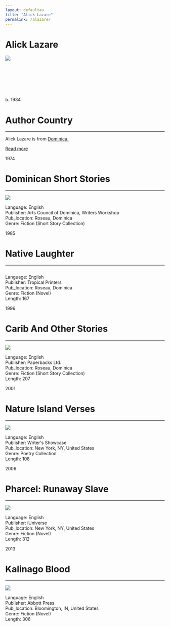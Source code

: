 ```yaml
---
layout: defaultau
title: "Alick Lazare"
permalink: /alazare/
---
```

<!-- partial:index.partial.html -->
<div class="content">
    <h1>Alick Lazare</h1>
    <div class="quote">
        <div><img src="https://scontent-sju1-1.xx.fbcdn.net/v/t31.18172-8/1396945_1430587837156147_930008041_o.jpg?_nc_cat=106&ccb=1-7&_nc_sid=09cbfe&_nc_ohc=FU-G25S9LpAAX82IqoQ&_nc_oc=AQn2ADhnbVPTqjFwPBowgjLaKl7TUHdYHaKqyHAGMyV1sbIwj_eDfAqqAHVj5Hu2EFE&_nc_ht=scontent-sju1-1.xx&oh=00_AfDuejc2vRneKe6_FBJyhWUO77oaNLKgHZ25JLNjXzD9PQ&oe=63AF1977" class="logo"></div>
    </div>
    <div class="timeline">
        <div style="padding-bottom:100px;"></div>
        <div class="block">
            <div class="date right"><p class="right">b. 1934</p></div>
            <div class="dot"></div>
            <div class="left first">
            <div class="author_country">
                <h1>Author Country</h1><hr>
          <div class="aclocation">  <p>Alick Lazare is from <a href="{{ site.baseurl }}/10">Dominica.</a></p></div>
                <div class="acreadmore"><a href="#" target="_blank">Read more</a></div>
            </div>
            </div>
        </div>
        <div class="block">
            <div class="date left"><p class="left">1974</p></div>
            <div class="dot"></div>
            <div class="right hide">
                <h1>Dominican Short Stories</h1><hr>
                <p><img src="IMAGE LINK"></p>
                <p>
                Language: English<br/>
                Publisher: Arts Council of Dominica, Writers Workshop<br/>
                Pub_location: Roseau, Dominica<br/>
                Genre: Fiction (Short Story Collection)<br/>
                </p>
            </div>
        </div>
       <div class="block">
            <div class="date right"><p class="right">1985</p></div>
            <div class="dot"></div>
            <div class="left hide">
                <h1>Native Laughter</h1><hr>
                <p><img src=""></p>
                <p>
                Language: English<br/>
                Publisher: Tropical Printers<br/>
                Pub_location: Roseau, Dominica<br/>
                Genre: Fiction (Novel)<br/>
                Length: 167<br/>                   </p>
            </div>
        </div>
       <div class="block">
            <div class="date left"><p class="left">1996</p></div>
            <div class="dot"></div>
            <div class="right hide">
                <h1>Carib And Other Stories</h1><hr>
                <p><img src="https://m.media-amazon.com/images/I/51yUGdaacLL._SY291_BO1,204,203,200_QL40_FMwebp_.jpg"></p>
                <p>
                Language: English<br/>
                Publisher: Paperbacks Ltd.<br/>
                Pub_location: Roseau, Dominica<br/>
                Genre: Fiction (Short Story Collection)<br/>
                Length: 207<br/>                   </p>
            </div>
        </div>
       <div class="block">
            <div class="date right"><p class="right">2001</p></div>
            <div class="dot"></div>
            <div class="left hide">
                <h1>Nature Island Verses</h1><hr>
                <p><img src="https://scontent-sju1-1.xx.fbcdn.net/v/t1.18169-9/11781897_1647173385497590_5923832056623861579_n.png?_nc_cat=110&ccb=1-7&_nc_sid=730e14&_nc_ohc=Vrz2qWlptMYAX81MFvh&_nc_oc=AQnssTlzZGPiENl96TGjOdatE1eHSTFS_pvfhcOt4IC_Y_yFtoRRHy7DG_L5wySgIHk&_nc_ht=scontent-sju1-1.xx&oh=00_AfBNQgF_7oEryvcSXLYCtYm2-WppOc99-70qbvTADY2IiA&oe=63AF1252"></p>
                <p>
                Language: English<br/>
                Publisher: Writer's Showcase<br/>
                Pub_location: New York, NY, United States<br/>
                Genre: Poetry Collection<br/>
                Length: 108<br/>                   </p>
            </div>
        </div>
<div class="block">
            <div class="date left"><p class="left">2006</p></div>
            <div class="dot"></div>
            <div class="right hide">
                <h1>Pharcel: Runaway Slave</h1><hr>
                <p><img src="https://scontent-sju1-1.xx.fbcdn.net/v/t1.18169-9/11800144_1647173312164264_888016772055172571_n.png?_nc_cat=101&ccb=1-7&_nc_sid=730e14&_nc_ohc=BvKfxpAIk7EAX_lnu0A&_nc_ht=scontent-sju1-1.xx&oh=00_AfBTknYWjS-DSgqnbS2hYYGuwmRAC_UUvjLuhwSzS7PDNA&oe=63AF3518"></p>
                <p>
                Language: English<br/>
                Publisher: iUniverse<br/>
                Pub_location: New York, NY, United States<br/>
                Genre: Fiction (Novel)<br/>
                Length: 312<br/>                   </p>
            </div>
        </div>
       <div class="block">
            <div class="date right"><p class="right">2013</p></div>
            <div class="dot"></div>
            <div class="left hide">
                <h1>Kalinago Blood</h1><hr>
                <p><img src="https://scontent-sju1-1.xx.fbcdn.net/v/t1.18169-9/11081366_1602804419934487_420709274490424056_n.png?_nc_cat=108&ccb=1-7&_nc_sid=730e14&_nc_ohc=cuF6mZq-Hv0AX-_ITEI&_nc_ht=scontent-sju1-1.xx&oh=00_AfBpUoS4m60TR8Pia8irnrtQK9WbwNxLcsWEyEwPsudXXQ&oe=63AF28A1"></p>
                <p>
                Language: English<br/>
                Publisher: Abbott Press<br/>
                Pub_location: Bloomington, IN, United States<br/>
                Genre: Fiction (Novel)<br/>
                Length: 306<br/>                   </p>
            </div>
        </div>
  <!-- partial -->
<script src='https://cdnjs.cloudflare.com/ajax/libs/jquery/3.1.1/jquery.min.js'></script><script  src="{{ site.baseurl }}/assets/js/authorscript.js"></script>